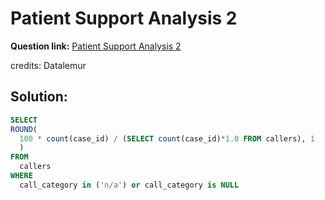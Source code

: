 # Patient Support Analysis 2

**Question link:** [Patient Support Analysis 2](https://datalemur.com/questions/uncategorized-calls-percentage)

credits: Datalemur

## Solution:
```sql
SELECT 
ROUND(
  100 * count(case_id) / (SELECT count(case_id)*1.0 FROM callers), 1
  )
FROM
  callers
WHERE
  call_category in ('n/a') or call_category is NULL
```